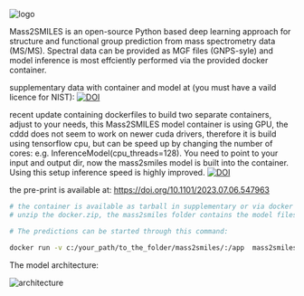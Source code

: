 
![logo](https://github.com/volvox292/mass2smiles/assets/63146629/7e5b37dc-534b-4780-b310-45f197283709)

Mass2SMILES is an open-source Python based deep learning approach for structure and functional group prediction from mass spectrometry data (MS/MS). Spectral data can be provided as MGF files (GNPS-syle) and model inference is most effciently performed via the provided docker container.


supplementary data with container and model at (you must have a vaild licence for NIST): [![DOI](https://zenodo.org/badge/DOI/10.5281/zenodo.7883491.svg)](https://doi.org/10.5281/zenodo.7883491)

recent update containing dockerfiles to build two separate containers, adjust to your needs, this Mass2SMILES model container is using GPU, the cddd does not seem to work on newer cuda drivers, therefore it is 
 build using tensorflow cpu, but can be speed up by changing the number of cores: e.g. InferenceModel(cpu_threads=128). You need to point to your input and output dir, now the mass2smiles model is built into the container. Using this setup inference speed is highly improved.  [![DOI](https://zenodo.org/badge/DOI/10.5281/zenodo.14778327.svg)](https://doi.org/10.5281/zenodo.14778327)

the pre-print is available at: https://doi.org/10.1101/2023.07.06.547963

```bash {bash, echo=T, eval=F}
# the container is available as tarball in supplementary or via docker pull delser292/mass2smiles:final
# unzip the docker.zip, the mass2smiles folder contains the model files and scripts to execute everything and it is important to specify the path to this folder when starting predictions.

# The predictions can be started through this command:

docker run -v c:/your_path/to_the_folder/mass2smiles/:/app  mass2smiles:transformer_v1 conda run -n tf python app/mass2smiles_transformer.py your_mgf_file.mgf /app
```

The model architecture:

![architecture](https://github.com/volvox292/mass2smiles/assets/63146629/3e4313d8-43b2-469d-bab6-c8670a00f62d)



